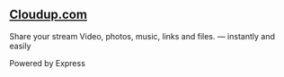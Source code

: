 [Cloudup.com](https://cloudup.com/)
-----------------------------------

Share your stream Video, photos, music, links and files.  — instantly and easily

Powered by Express
